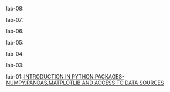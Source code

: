 lab-08:[](https://github.com/ramyakorutla/AIML/blob/main/lab_08.ipynb)

lab-07:[](https://github.com/ramyakorutla/AIML/blob/main/lab_07.ipynb)

lab-06:[](https://github.com/ramyakorutla/AIML/blob/main/lab_06.ipynb)


lab-05:[](https://github.com/ramyakorutla/AIML/blob/main/lab_05.ipynb)

lab-04:[](https://github.com/ramyakorutla/AIML/blob/main/lab04.ipynb)

lab-03:[](https://github.com/ramyakorutla/AIML/blob/main/lab_03_pynb.ipynb)

lab-01:[:INTRODUCTION IN PYTHON PACKAGES-NUMPY,PANDAS,MATPLOTLIB AND ACCESS TO DATA SOURCES](https://github.com/ramyakorutla/AIML/blob/main/lab_01.ipynb)

